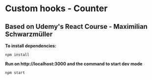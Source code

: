 # Custom hooks - Counter

## Based on Udemy's React Course - Maximilian Schwarzmüller

**To install dependencies:**

```
npm install
```

**Run on http://localhost:3000 and the command to start dev mode**

```
npm start
```
